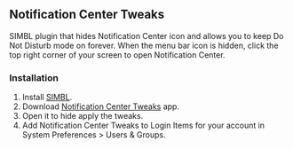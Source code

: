 ## Notification Center Tweaks
SIMBL plugin that hides Notification Center icon and allows you to keep Do Not Disturb mode on forever. When the menu bar icon is hidden, click the top right corner of your screen to open Notification Center.

### Installation
1. Install [SIMBL][].
2. Download [Notification Center Tweaks][NCT] app.
2. Open it to hide apply the tweaks.
3. Add Notification Center Tweaks to Login Items for your account in System Preferences > Users & Groups.

[SIMBL]: http://www.culater.net/software/SIMBL/SIMBL.php
[NCT]: https://github.com/downloads/antons/NCT/Notification%20Center%20Tweaks-1.0.zip